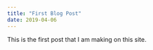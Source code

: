```yaml
---
title: "First Blog Post"
date: 2019-04-06
---
```

This is the first post that I am making on this site. 
